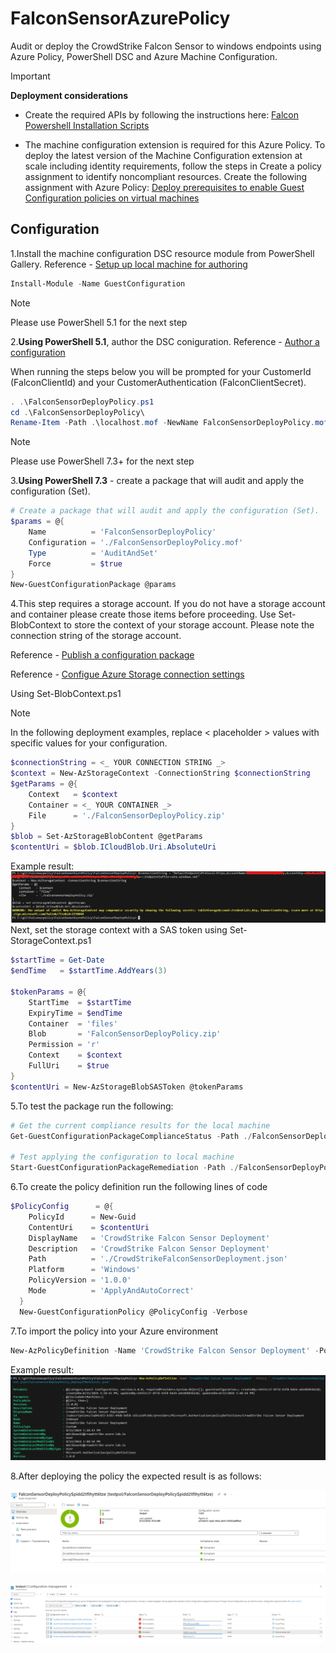 # FalconSensorAzurePolicy  

Audit or deploy the CrowdStrike Falcon Sensor to windows endpoints using Azure Policy, PowerShell DSC and Azure Machine Configuration.

> [!IMPORTANT]
> **Deployment considerations**

* Create the required APIs by following the instructions here: [Falcon Powershell Installation Scripts](https://github.com/CrowdStrike/falcon-scripts/tree/main/powershell/install)

* The machine configuration extension is required for this Azure Policy. To deploy the latest version of the Machine Configuration extension at scale including identity requirements, follow the steps in Create a policy assignment to identify noncompliant resources. Create the following assignment with Azure Policy: [Deploy prerequisites to enable Guest Configuration policies on virtual machines](https://github.com/Azure/azure-policy/blob/master/built-in-policies/policySetDefinitions/Guest%20Configuration/Prerequisites.json)

## Configuration

1.Install the machine configuration DSC resource module from PowerShell Gallery. Reference - [Setup up local machine for authoring](https://learn.microsoft.com/en-us/azure/governance/machine-configuration/how-to-set-up-authoring-environment)

```powershell
Install-Module -Name GuestConfiguration
```

> [!NOTE]
> Please use PowerShell 5.1 for the next step

2.**Using PowerShell 5.1**, author the DSC coniguration. Reference - [Author a configuration](https://learn.microsoft.com/en-us/azure/governance/machine-configuration/how-to-create-package#author-a-configuration)

When running the steps below you will be prompted for your CustomerId (FalconClientId) and your CustomerAuthentication (FalconClientSecret).

```powershell
. .\FalconSensorDeployPolicy.ps1
cd .\FalconSensorDeployPolicy\
Rename-Item -Path .\localhost.mof -NewName FalconSensorDeployPolicy.mof -PassThru
```

> [!NOTE]
> Please use PowerShell 7.3+ for the next step

3.**Using PowerShell 7.3** - create a package that will audit and apply the configuration (Set).

```powershell
# Create a package that will audit and apply the configuration (Set).
$params = @{
    Name          = 'FalconSensorDeployPolicy'
    Configuration = './FalconSensorDeployPolicy.mof'
    Type          = 'AuditAndSet'
    Force         = $true
}
New-GuestConfigurationPackage @params
```

4.This step requires a storage account. If you do not have a storage account and container please create those items before proceeding. Use Set-BlobContext to store the context of your storage account. Please note the connection string of the storage account.  

Reference - [Publish a configuration package](https://learn.microsoft.com/en-us/azure/governance/machine-configuration/how-to-publish-package#publish-a-configuration-package)

Reference - [Configue Azure Storage connection settings](https://learn.microsoft.com/en-us/azure/storage/common/storage-configure-connection-string)

Using Set-BlobContext.ps1

> [!NOTE]
> In the following deployment examples, replace < placeholder > values with specific values for your configuration.

```powershell
$connectionString = <_ YOUR CONNECTION STRING _>
$context = New-AzStorageContext -ConnectionString $connectionString
$getParams = @{
    Context   = $context
    Container = <_ YOUR CONTAINER _>
    File      = './FalconSensorDeployPolicy.zip'
}
$blob = Set-AzStorageBlobContent @getParams
$contentUri = $blob.ICloudBlob.Uri.AbsoluteUri
```

Example result:
![alt text](images/storage.png)
Next, set the storage context with a SAS token using Set-StorageContext.ps1

```powershell
$startTime = Get-Date
$endTime   = $startTime.AddYears(3)

$tokenParams = @{
    StartTime  = $startTime
    ExpiryTime = $endTime
    Container  = 'files'
    Blob       = 'FalconSensorDeployPolicy.zip'
    Permission = 'r'
    Context    = $context
    FullUri    = $true
}
$contentUri = New-AzStorageBlobSASToken @tokenParams
```

5.To test the package run the following:

```powershell
# Get the current compliance results for the local machine
Get-GuestConfigurationPackageComplianceStatus -Path ./FalconSensorDeployPolicy.zip

# Test applying the configuration to local machine
Start-GuestConfigurationPackageRemediation -Path ./FalconSensorDeployPolicy.zip
```

6.To create the policy definition run the following lines of code

```powershell
$PolicyConfig      = @{
    PolicyId      = New-Guid
    ContentUri    = $contentUri
    DisplayName   = 'CrowdStrike Falcon Sensor Deployment'
    Description   = 'CrowdStrike Falcon Sensor Deployment'
    Path          = './CrowdStrikeFalconSensorDeployment.json'
    Platform      = 'Windows'
    PolicyVersion = '1.0.0'
    Mode          = 'ApplyAndAutoCorrect'
  }
  New-GuestConfigurationPolicy @PolicyConfig -Verbose
```

7.To import the policy into your Azure environment

```powershell
New-AzPolicyDefinition -Name 'CrowdStrike Falcon Sensor Deployment' -Policy '.\FalconSensorDeployPolicy_DeployIfNotExists.json'
```

Example result:
![alt text](images/policy.png)

8.After deploying the policy the expected result is as follows:

![alt text](images/result.png)

![alt text](images/configurationmanagement.png)